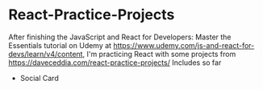 # React-Practice-Projects
After finishing the JavaScript and React for Developers: Master the Essentials tutorial on Udemy at https://www.udemy.com/js-and-react-for-devs/learn/v4/content, I'm practicing React with some projects from https://daveceddia.com/react-practice-projects/
Includes so far 
 - Social Card
